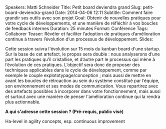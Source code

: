 Speakers: Matti Schneider
Title: Petit board deviendra grand
Slug: petit-board-deviendra-grand
Date: 2014-04-06 12:11
Subtitle: Comment faire grandir ses outils avec son projet
Goal: Obtenir de nouvelles pratiques pour votre cycle de développements, et une manière de réfléchir à vos boucles de feedback internes
Duration: 25 minutes
Format: Conférence
Tags: Collaborer
Teaser: Révéler et faciliter l’adoption de pratiques d’amélioration continue à travers l’évolution d’un processus de développement.
Slides: <script async class="speakerdeck-embed" data-id="30ab65f0c8e4013130862e590c444dc4" data-ratio="1.32987012987013" src="//speakerdeck.com/assets/embed.js"></script>

Cette session suivra l'évolution sur 15 mois du kanban board d'une startup. 
Sur la base de cet artefact, le propos sera double : nous analyserons d’une part les pratiques qu'il cristallise, et d’autre part le processus qui mène à l’évolution de ces pratiques. 
L’objectif sera donc de proposer des techniques applicables dans le cycle de développement, comme par exemple le couple explototypage/conception ; mais aussi de mettre en avant les boucles de rétroaction au sein du système constitué par l’équipe, son environnement et ses modes de communication. 
Vous repartirez avec des artefacts possibles à incorporer dans votre fonctionnement, mais aussi et surtout avec une manière de penser l'amélioration continue qui la rendra plus actionnable.

**A qui s'adresse cette session ? (Pré-requis, public visé)**

Ha-level in agility concepts, esp. continuous improvement


